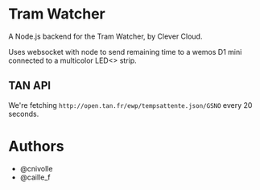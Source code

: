 # Tram Watcher 

A Node.js backend for the Tram Watcher, by Clever Cloud.

Uses websocket with node to send remaining time to a wemos D1 mini connected to a multicolor LED<> strip.


## TAN API

We're fetching `http://open.tan.fr/ewp/tempsattente.json/GSNO` every 20 seconds.

# Authors

* @cnivolle 
* @caille_f